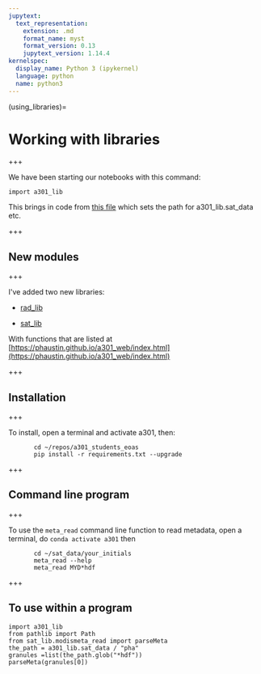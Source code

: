 ```yaml
---
jupytext:
  text_representation:
    extension: .md
    format_name: myst
    format_version: 0.13
    jupytext_version: 1.14.4
kernelspec:
  display_name: Python 3 (ipykernel)
  language: python
  name: python3
---
```


(using_libraries)=
# Working with libraries

+++

We have been starting our notebooks with this command:

```{code-cell} ipython3
import a301_lib
```

This brings in code from [this file](https://github.com/phaustin/a301_students_eoas/blob/main/a301_libraries/a301_lib/src/a301_lib/__init__.py) which sets the path for a301_lib.sat_data etc.

+++

## New modules

+++

I've added two new libraries:

* [rad_lib](https://github.com/phaustin/a301_students_eoas/tree/main/a301_libraries/rad_lib/src/rad_lib)

* [sat_lib](https://github.com/phaustin/a301_students_eoas/tree/main/a301_libraries/sat_lib/src/sat_lib)

With functions that are listed at [https://phaustin.github.io/a301_web/index.html](https://phaustin.github.io/a301_web/index.html)

+++

## Installation

+++

To install, open a terminal and activate a301, then:

           cd ~/repos/a301_students_eoas
           pip install -r requirements.txt --upgrade

+++

## Command line program

+++

To use the `meta_read` command line function to read metadata, open
a terminal, do `conda activate a301` then 

           cd ~/sat_data/your_initials
           meta_read --help
           meta_read MYD*hdf

+++

## To use within a program

```{code-cell} ipython3
import a301_lib
from pathlib import Path
from sat_lib.modismeta_read import parseMeta
the_path = a301_lib.sat_data / "pha"
granules =list(the_path.glob("*hdf"))
parseMeta(granules[0])
```
